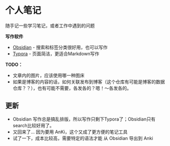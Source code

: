 # 个人笔记

随手记一些学习笔记，或者工作中遇到的问题

**写作软件**

- [Obsidian](https://obsidian.md/)  - 搜索和标签分类很好用，也可以写作
- [Typora](https://typora.io/) - 页面简洁，更适合Markdown写作

**TODO：** 

- 文章内的图片，应该使用哪一种图床
- 如果是博客的内容的话，如何关联发布到博客（这个仓库有可能是博客的数据仓库？？），也有可能不需要，各发各的？嗯！～各发各的。

## 更新

- Obsidian 写作总是搞乱排版，所以写作只剩下Typora了；Obsidian只有search比较好用了。
- 又回来了... 因为要用 AnKi，这个又成了更方便的笔记工具
- 试了一下，成本比较高，需要特定的语法才能 从 Obsidian 导出到 Anki